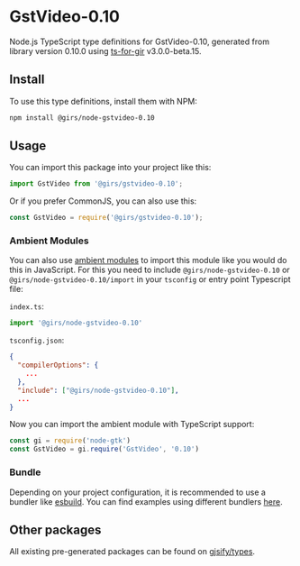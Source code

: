 
# GstVideo-0.10

Node.js TypeScript type definitions for GstVideo-0.10, generated from library version 0.10.0 using [ts-for-gir](https://github.com/gjsify/ts-for-gir) v3.0.0-beta.15.

## Install

To use this type definitions, install them with NPM:
```bash
npm install @girs/node-gstvideo-0.10
```

## Usage

You can import this package into your project like this:
```ts
import GstVideo from '@girs/gstvideo-0.10';
```

Or if you prefer CommonJS, you can also use this:
```ts
const GstVideo = require('@girs/gstvideo-0.10');
```

### Ambient Modules

You can also use [ambient modules](https://github.com/gjsify/ts-for-gir/tree/main/packages/cli#ambient-modules) to import this module like you would do this in JavaScript.
For this you need to include `@girs/node-gstvideo-0.10` or `@girs/node-gstvideo-0.10/import` in your `tsconfig` or entry point Typescript file:

`index.ts`:
```ts
import '@girs/node-gstvideo-0.10'
```

`tsconfig.json`:
```json
{
  "compilerOptions": {
    ...
  },
  "include": ["@girs/node-gstvideo-0.10"],
  ...
}
```

Now you can import the ambient module with TypeScript support: 

```ts
const gi = require('node-gtk')
const GstVideo = gi.require('GstVideo', '0.10')
```



### Bundle

Depending on your project configuration, it is recommended to use a bundler like [esbuild](https://esbuild.github.io/). You can find examples using different bundlers [here](https://github.com/gjsify/ts-for-gir/tree/main/examples).

## Other packages

All existing pre-generated packages can be found on [gjsify/types](https://github.com/gjsify/types).

